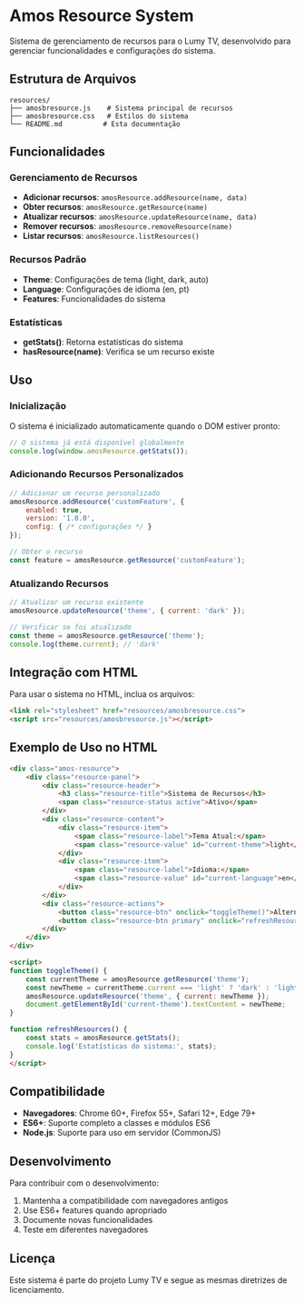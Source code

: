 # Amos Resource System

Sistema de gerenciamento de recursos para o Lumy TV, desenvolvido para gerenciar funcionalidades e configurações do sistema.

## Estrutura de Arquivos

```
resources/
├── amosbresource.js    # Sistema principal de recursos
├── amosbresource.css   # Estilos do sistema
└── README.md          # Esta documentação
```

## Funcionalidades

### Gerenciamento de Recursos
- **Adicionar recursos**: `amosResource.addResource(name, data)`
- **Obter recursos**: `amosResource.getResource(name)`
- **Atualizar recursos**: `amosResource.updateResource(name, data)`
- **Remover recursos**: `amosResource.removeResource(name)`
- **Listar recursos**: `amosResource.listResources()`

### Recursos Padrão
- **Theme**: Configurações de tema (light, dark, auto)
- **Language**: Configurações de idioma (en, pt)
- **Features**: Funcionalidades do sistema

### Estatísticas
- **getStats()**: Retorna estatísticas do sistema
- **hasResource(name)**: Verifica se um recurso existe

## Uso

### Inicialização
O sistema é inicializado automaticamente quando o DOM estiver pronto:

```javascript
// O sistema já está disponível globalmente
console.log(window.amosResource.getStats());
```

### Adicionando Recursos Personalizados
```javascript
// Adicionar um recurso personalizado
amosResource.addResource('customFeature', {
    enabled: true,
    version: '1.0.0',
    config: { /* configurações */ }
});

// Obter o recurso
const feature = amosResource.getResource('customFeature');
```

### Atualizando Recursos
```javascript
// Atualizar um recurso existente
amosResource.updateResource('theme', { current: 'dark' });

// Verificar se foi atualizado
const theme = amosResource.getResource('theme');
console.log(theme.current); // 'dark'
```

## Integração com HTML

Para usar o sistema no HTML, inclua os arquivos:

```html
<link rel="stylesheet" href="resources/amosbresource.css">
<script src="resources/amosbresource.js"></script>
```

## Exemplo de Uso no HTML

```html
<div class="amos-resource">
    <div class="resource-panel">
        <div class="resource-header">
            <h3 class="resource-title">Sistema de Recursos</h3>
            <span class="resource-status active">Ativo</span>
        </div>
        <div class="resource-content">
            <div class="resource-item">
                <span class="resource-label">Tema Atual:</span>
                <span class="resource-value" id="current-theme">light</span>
            </div>
            <div class="resource-item">
                <span class="resource-label">Idioma:</span>
                <span class="resource-value" id="current-language">en</span>
            </div>
        </div>
        <div class="resource-actions">
            <button class="resource-btn" onclick="toggleTheme()">Alternar Tema</button>
            <button class="resource-btn primary" onclick="refreshResources()">Atualizar</button>
        </div>
    </div>
</div>

<script>
function toggleTheme() {
    const currentTheme = amosResource.getResource('theme');
    const newTheme = currentTheme.current === 'light' ? 'dark' : 'light';
    amosResource.updateResource('theme', { current: newTheme });
    document.getElementById('current-theme').textContent = newTheme;
}

function refreshResources() {
    const stats = amosResource.getStats();
    console.log('Estatísticas do sistema:', stats);
}
</script>
```

## Compatibilidade

- **Navegadores**: Chrome 60+, Firefox 55+, Safari 12+, Edge 79+
- **ES6+**: Suporte completo a classes e módulos ES6
- **Node.js**: Suporte para uso em servidor (CommonJS)

## Desenvolvimento

Para contribuir com o desenvolvimento:

1. Mantenha a compatibilidade com navegadores antigos
2. Use ES6+ features quando apropriado
3. Documente novas funcionalidades
4. Teste em diferentes navegadores

## Licença

Este sistema é parte do projeto Lumy TV e segue as mesmas diretrizes de licenciamento.